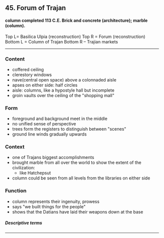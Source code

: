 <!-- order:2 -->
## 45. Forum of Trajan

#### column completed 113 C.E. Brick and concrete (architecture); marble (column). 
Top L= Basilica Ulpia (reconstruction)
Top R = Forum (reconstruction)
Bottom L = Column of Trajan
Bottom R – Trajian markets


---

### Content
- coffered ceiling
- clerestory windows
- nave(central open space) above a colonnaded aisle
- apses on either side: half circles
- aisle: columns, like a hypostyle hall but incomplete
- groin vaults over the ceiling of the "shopping mall"

### Form
- foreground and background meet in the middle
- no unified sense of perspective
- trees form the registers to distinguish between "scenes"
- ground line winds gradually upwards

### Context
- one of Trajans biggest accomplishments
- brought marble from all over the world to show the extent of the civilization:
  - like Hatchepsut
- column could be seen from all levels from the libraries on either side 

### Function
- column represents their ingenuity, prowess 
- says "we built things for the people"
- shows that the Datians have laid their weapons down at the base 

##### Descriptive terms

---
